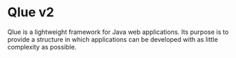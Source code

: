 # Qlue v2

Qlue is a lightweight framework for Java web applications. Its purpose is to provide a structure
in which applications can be developed with as little complexity as possible.


